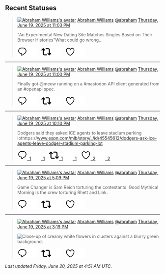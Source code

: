 ## Recent Statuses

> <a href="https://indieweb.social/@abraham"><img alt="Abraham Williams's avatar" src="https://cdn.masto.host/indiewebsocial/accounts/avatars/109/292/540/382/343/163/original/d00f2e03ce9c85b1.jpg" height="24" width="24" ></a> [Abraham Williams](https://indieweb.social/@abraham) [@abraham](https://indieweb.social/@abraham) [Thursday, June 19, 2025 at 11:03 PM](https://indieweb.social/@abraham/114712526122538712)
>
> &quot;An Experimental New Dating Site Matches Singles Based on Their Browser Histories&quot;What could go wrong...
>
> [![Reply](./images/reply_light.svg#gh-light-mode-only "Reply")](https://indieweb.social/@abraham/114712526122538712#gh-light-mode-only)[![Reply](./images/reply.svg#gh-dark-mode-only "Reply")](https://indieweb.social/@abraham/114712526122538712#gh-dark-mode-only)&emsp;[![Boost](./images/retweet_light.svg#gh-light-mode-only "Boost")](https://indieweb.social/@abraham/114712526122538712#gh-light-mode-only)[![Boost](./images/retweet.svg#gh-dark-mode-only "Boost")](https://indieweb.social/@abraham/114712526122538712#gh-dark-mode-only)&emsp;[![Favorite](./images/like_light.svg#gh-light-mode-only "Favorite")](https://indieweb.social/@abraham/114712526122538712#gh-light-mode-only)[![Favorite](./images/like.svg#gh-dark-mode-only "Favorite")](https://indieweb.social/@abraham/114712526122538712#gh-dark-mode-only)


---

> <a href="https://indieweb.social/@abraham"><img alt="Abraham Williams's avatar" src="https://cdn.masto.host/indiewebsocial/accounts/avatars/109/292/540/382/343/163/original/d00f2e03ce9c85b1.jpg" height="24" width="24" ></a> [Abraham Williams](https://indieweb.social/@abraham) [@abraham](https://indieweb.social/@abraham) [Thursday, June 19, 2025 at 11:00 PM](https://indieweb.social/@abraham/114712513520751589)
>
> Finally got @meow running on a #mastodon API client generated from an #openapi spec.
>
> [![Reply](./images/reply_light.svg#gh-light-mode-only "Reply")](https://indieweb.social/@abraham/114712513520751589#gh-light-mode-only)[![Reply](./images/reply.svg#gh-dark-mode-only "Reply")](https://indieweb.social/@abraham/114712513520751589#gh-dark-mode-only)&emsp;[![Boost](./images/retweet_light.svg#gh-light-mode-only "Boost")](https://indieweb.social/@abraham/114712513520751589#gh-light-mode-only)[![Boost](./images/retweet.svg#gh-dark-mode-only "Boost")](https://indieweb.social/@abraham/114712513520751589#gh-dark-mode-only)&emsp;[![Favorite](./images/like_light.svg#gh-light-mode-only "Favorite")](https://indieweb.social/@abraham/114712513520751589#gh-light-mode-only)[![Favorite](./images/like.svg#gh-dark-mode-only "Favorite")](https://indieweb.social/@abraham/114712513520751589#gh-dark-mode-only)


---

> <a href="https://indieweb.social/@abraham"><img alt="Abraham Williams's avatar" src="https://cdn.masto.host/indiewebsocial/accounts/avatars/109/292/540/382/343/163/original/d00f2e03ce9c85b1.jpg" height="24" width="24" ></a> [Abraham Williams](https://indieweb.social/@abraham) [@abraham](https://indieweb.social/@abraham) [Thursday, June 19, 2025 at 10:10 PM](https://indieweb.social/@abraham/114712315601303766)
>
> Dodgers said they asked ICE agents to leave stadium parking lothttps://www.espn.com/mlb/story/_/id/45545612/dodgers-ask-ice-agents-leave-dodger-stadium-parking-lot
>
> [![Reply](./images/reply_light.svg#gh-light-mode-only "Reply")&ensp;1](https://indieweb.social/@abraham/114712315601303766#gh-light-mode-only)[![Reply](./images/reply.svg#gh-dark-mode-only "Reply")&ensp;1](https://indieweb.social/@abraham/114712315601303766#gh-dark-mode-only)&emsp;[![Boost](./images/retweet_light.svg#gh-light-mode-only "Boost")&ensp;1](https://indieweb.social/@abraham/114712315601303766#gh-light-mode-only)[![Boost](./images/retweet.svg#gh-dark-mode-only "Boost")&ensp;1](https://indieweb.social/@abraham/114712315601303766#gh-dark-mode-only)&emsp;[![Favorite](./images/like_light.svg#gh-light-mode-only "Favorite")&ensp;2](https://indieweb.social/@abraham/114712315601303766#gh-light-mode-only)[![Favorite](./images/like.svg#gh-dark-mode-only "Favorite")&ensp;2](https://indieweb.social/@abraham/114712315601303766#gh-dark-mode-only)


---

> <a href="https://indieweb.social/@abraham"><img alt="Abraham Williams's avatar" src="https://cdn.masto.host/indiewebsocial/accounts/avatars/109/292/540/382/343/163/original/d00f2e03ce9c85b1.jpg" height="24" width="24" ></a> [Abraham Williams](https://indieweb.social/@abraham) [@abraham](https://indieweb.social/@abraham) [Thursday, June 19, 2025 at 5:09 PM](https://indieweb.social/@abraham/114711133577250268)
>
> Game Changer is Sam Reich torturing the contestants. Good Mythical Morning is the crew torturing Rhett and Link.
>
> [![Reply](./images/reply_light.svg#gh-light-mode-only "Reply")](https://indieweb.social/@abraham/114711133577250268#gh-light-mode-only)[![Reply](./images/reply.svg#gh-dark-mode-only "Reply")](https://indieweb.social/@abraham/114711133577250268#gh-dark-mode-only)&emsp;[![Boost](./images/retweet_light.svg#gh-light-mode-only "Boost")](https://indieweb.social/@abraham/114711133577250268#gh-light-mode-only)[![Boost](./images/retweet.svg#gh-dark-mode-only "Boost")](https://indieweb.social/@abraham/114711133577250268#gh-dark-mode-only)&emsp;[![Favorite](./images/like_light.svg#gh-light-mode-only "Favorite")](https://indieweb.social/@abraham/114711133577250268#gh-light-mode-only)[![Favorite](./images/like.svg#gh-dark-mode-only "Favorite")](https://indieweb.social/@abraham/114711133577250268#gh-dark-mode-only)


---

> <a href="https://indieweb.social/@abraham"><img alt="Abraham Williams's avatar" src="https://cdn.masto.host/indiewebsocial/accounts/avatars/109/292/540/382/343/163/original/d00f2e03ce9c85b1.jpg" height="24" width="24" ></a> [Abraham Williams](https://indieweb.social/@abraham) [@abraham](https://indieweb.social/@abraham) [Thursday, June 19, 2025 at 3:19 PM](https://indieweb.social/@abraham/114710701495592549)
>
> 
>
> ![Close-up of creamy white flowers in clusters against a blurry green background.](https://cdn.masto.host/indiewebsocial/media_attachments/files/114/710/701/368/074/172/original/a50e2142d8c5d0c5.jpg)
>
> [![Reply](./images/reply_light.svg#gh-light-mode-only "Reply")](https://indieweb.social/@abraham/114710701495592549#gh-light-mode-only)[![Reply](./images/reply.svg#gh-dark-mode-only "Reply")](https://indieweb.social/@abraham/114710701495592549#gh-dark-mode-only)&emsp;[![Boost](./images/retweet_light.svg#gh-light-mode-only "Boost")](https://indieweb.social/@abraham/114710701495592549#gh-light-mode-only)[![Boost](./images/retweet.svg#gh-dark-mode-only "Boost")](https://indieweb.social/@abraham/114710701495592549#gh-dark-mode-only)&emsp;[![Favorite](./images/like_light.svg#gh-light-mode-only "Favorite")](https://indieweb.social/@abraham/114710701495592549#gh-light-mode-only)[![Favorite](./images/like.svg#gh-dark-mode-only "Favorite")](https://indieweb.social/@abraham/114710701495592549#gh-dark-mode-only)


_Last updated Friday, June 20, 2025 at 4:51 AM UTC._
